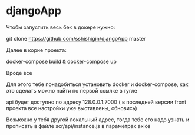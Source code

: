 # djangoApp

Чтобы запустить весь бэк в докере нужно:

git clone https://github.com/sshishigin/djangoApp master

Далее в корне проекта:

docker-compose build & docker-compose up


Вроде все

Для этого тебе понадобиться установить docker и docker-compose, как это сделать можно найти по первой ссылке в гугле

api будет доступно по адресу 128.0.0.1:7000 ( в последней версии front проекта все настройки уже выставлены, обновись)

Возможно у тебя другой локальный адрес, тогда тебе его надо узнать и прописать в файле scr/api/instance.js в параметрах axios
